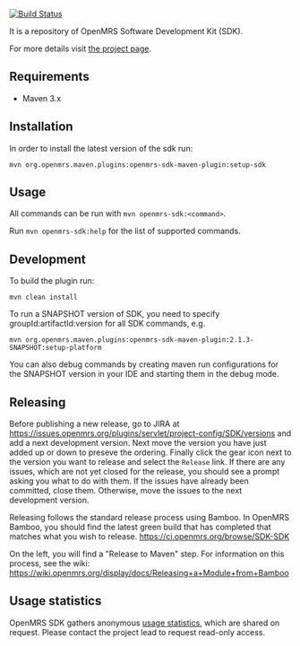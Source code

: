 [![Build Status](https://github.com/openmrs/openmrs-sdk/actions/workflows/maven/badge.svg)](https://github.com/openmrs/openmrs-sdk/actions/workflows/maven.yml)

It is a repository of OpenMRS Software Development Kit (SDK).

For more details visit [the project page](https://wiki.openmrs.org/display/docs/OpenMRS+SDK).

## Requirements
 * Maven 3.x
 
## Installation
In order to install the latest version of the sdk run: <br/>

`mvn org.openmrs.maven.plugins:openmrs-sdk-maven-plugin:setup-sdk`

## Usage
All commands can be run with `mvn openmrs-sdk:<command>`.

Run `mvn openmrs-sdk:help` for the list of supported commands.

## Development

To build the plugin run:

`mvn clean install`

To run a SNAPSHOT version of SDK, you need to specify groupId:artifactId:version for all SDK commands, e.g.

`mvn org.openmrs.maven.plugins:openmrs-sdk-maven-plugin:2.1.3-SNAPSHOT:setup-platform`

You can also debug commands by creating maven run configurations for the SNAPSHOT version in your IDE 
and starting them in the debug mode.

## Releasing

Before publishing a new release, go to JIRA at https://issues.openmrs.org/plugins/servlet/project-config/SDK/versions 
and add a next development version. Next move the version you have just added up or down to preseve the ordering. 
Finally click the gear icon next to the version you want to release and select the `Release` link. 
If there are any issues, which are not yet closed for the release, you should see a prompt asking you what to do with 
them. If the issues have already been committed, close them. Otherwise, move the issues to the next development version.  

Releasing follows the standard release process using Bamboo.  In OpenMRS Bamboo, you should find the latest
green build that has completed that matches what you wish to release.
https://ci.openmrs.org/browse/SDK-SDK

On the left, you will find a "Release to Maven" step.  For information on this process, see the wiki:
https://wiki.openmrs.org/display/docs/Releasing+a+Module+from+Bamboo

## Usage statistics

OpenMRS SDK gathers anonymous [usage statistics](https://docs.google.com/spreadsheets/d/1yMcfBl10l32YxWtXneD0wJZh11-qaLBMAwQFC9JUogA/edit#gid=42570905), which are shared on request. Please contact the project lead to request read-only access.
